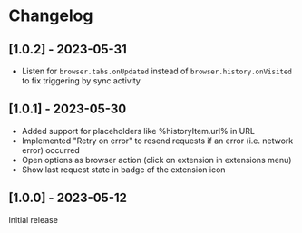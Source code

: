 # Changelog

## [1.0.2] - 2023-05-31

* Listen for `browser.tabs.onUpdated` instead of `browser.history.onVisited` to fix triggering by sync activity

## [1.0.1] - 2023-05-30

* Added support for placeholders like %historyItem.url% in URL
* Implemented "Retry on error" to resend requests if an error (i.e. network error) occurred
* Open options as browser action (click on extension in extensions menu)
* Show last request state in badge of the extension icon

## [1.0.0] - 2023-05-12

Initial release